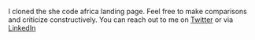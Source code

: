 I cloned the she code africa landing page. Feel free to make comparisons and criticize constructively.
You can reach out to me on [Twitter](https://twitter.com/_Dee_lia) or via [LinkedIn](https://www.linkedin.com/in/cordelia-ukpai-33362b1b3/)
